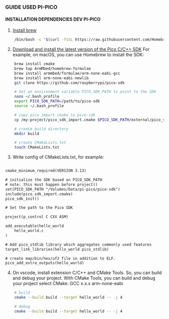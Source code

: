 ### GUIDE USED PI-PICO

#### INSTALLATION DEPENDENCIES DEV PI-PICO
1. [Install brew](https://brew.sh/)
``` bash
    /bin/bash -c "$(curl -fsSL https://raw.githubusercontent.com/Homebrew/install/HEAD/install.sh)"
```
2. [Download and install the latest version of the Pico C/C++ SDK](https://github.com/raspberrypi/pico-sdk)
For example, on macOS, you can use Homebrew to install the SDK:
``` bash
    brew install cmake
    brew tap ArmMbed/homebrew-formulae
    brew install armmbed/formulae/arm-none-eabi-gcc
    brew install arm-none-eabi-newlib
    git clone https://github.com/raspberrypi/pico-sdk

    # Set an environment variable PICO_SDK_PATH to point to the SDK
    nano ~/.bash_profile
    export PICO_SDK_PATH=/path/to/pico-sdk
    source ~/.bash_profile

    # copy pico import.cmake to pico-sdk
    cp /my-project/pico_sdk_import.cmake $PICO_SDK_PATH/external/pico_sdk_import.cmake

    # create build directory
    mkdir build

    # create CMakeLists.txt
    touch CMakeLists.txt
```

3. Write config of CMakeLists.txt, for example:

``` txt

cmake_minimum_required(VERSION 3.13)

# initialize the SDK based on PICO_SDK_PATH
# note: this must happen before project()
set(PICO_SDK_PATH "/Volumes/Data/pi-pico/pico-sdk")
include(pico_sdk_import.cmake)
pico_sdk_init()

# Set the path to the Pico SDK

project(p_control C CXX ASM)

add_executable(hello_world
    hello_world.c
)

# Add pico_stdlib library which aggregates commonly used features
target_link_libraries(hello_world pico_stdlib)

# create map/bin/hex/uf2 file in addition to ELF.
pico_add_extra_outputs(hello_world)

```
4. On vscode, install extension C/C++ and CMake Tools. So, you can build and debug your project.
With CMake Tools, you can build and debug your project select CMake: GCC x.x.x arm-none-eabi

``` bash
    # build
    cmake --build build --target hello_world -- -j 4

    # debug
    cmake --build build --target hello_world -- -j 4
```